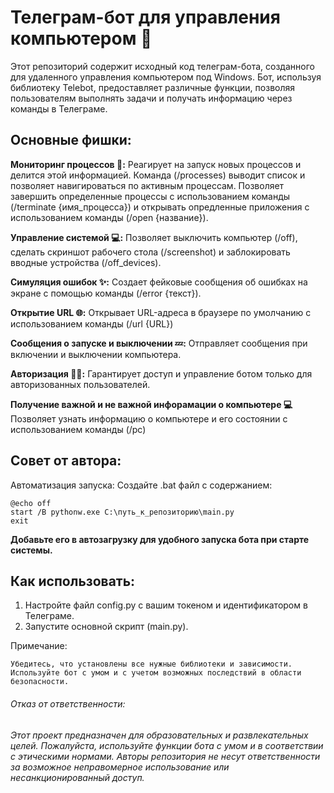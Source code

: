 # Телеграм-бот для управления компьютером 🤖

Этот репозиторий содержит исходный код телеграм-бота, созданного для удаленного управления компьютером под Windows. Бот, используя библиотеку Telebot, предоставляет различные функции, позволяя пользователям выполнять задачи и получать информацию через команды в Телеграме.

## Основные фишки:

  **Мониторинг процессов 🔄:**
        Реагирует на запуск новых процессов и делится этой информацией.
        Команда (/processes) выводит список и позволяет навигироваться по активным процессам.
        Позволяет завершить определенные процессы с использованием команды (/terminate {имя_процесса}) и открывать опредленные приложения с использованием команды (/open {название}).

  **Управление системой 💻:**
        Позволяет выключить компьютер (/off), сделать скриншот рабочего стола (/screenshot) и заблокировать вводные устройства (/off_devices).

  **Симуляция ошибок ✨:**
        Создает фейковые сообщения об ошибках на экране с помощью команды (/error {текст}).

  **Открытие URL 🌐:**
        Открывает URL-адреса в браузере по умолчанию с использованием команды (/url {URL})
        
  **Сообщения о запуске и выключении 💤:**
        Отправляет сообщения при включении и выключении компьютера.

  **Авторизация 💂‍♂️:**
        Гарантирует доступ и управление ботом только для авторизованных пользователей.

  **Получение важной и не важной инфорамации о компьютере 💻**
        Позволяет узнать информацию о компьютере и его состоянии с использованием команды (/pc)

## **Совет от автора:**

  Автоматизация запуска: Создайте .bat файл с содержанием:

```
@echo off
start /B pythonw.exe C:\путь_к_репозиторию\main.py
exit
```

  **Добавьте его в автозагрузку для удобного запуска бота при старте системы.**

## Как использовать:

  1. Настройте файл config.py с вашим токеном и идентификатором в Телеграме.
  2. Запустите основной скрипт (main.py).

Примечание:

    Убедитесь, что установлены все нужные библиотеки и зависимости.
    Используйте бот с умом и с учетом возможных последствий в области безопасности.

###### Отказ от ответственности:
###### Этот проект предназначен для образовательных и развлекательных целей. Пожалуйста, используйте функции бота с умом и в соответствии с этическими нормами. Авторы репозитория не несут ответственности за возможное неправомерное использование или несанкционированный доступ.
